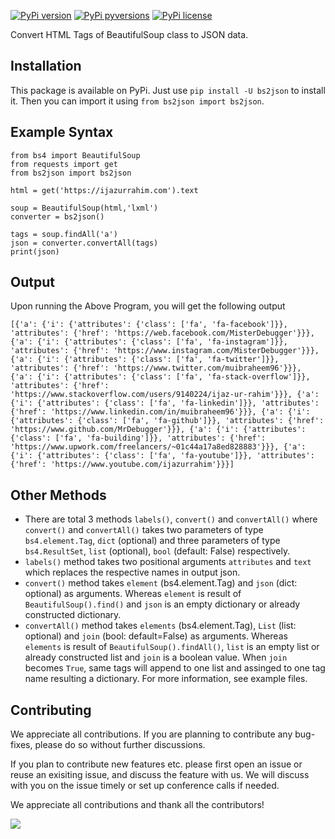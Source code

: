 [![PyPi version](https://img.shields.io/pypi/v/bs2json.svg)](https://pypi.python.org/pypi/bs2json/)
[![PyPi pyversions](https://img.shields.io/pypi/pyversions/bs2json.svg)](https://pypi.python.org/pypi/bs2json/)
[![PyPi license](https://img.shields.io/pypi/l/bs2json.svg)](https://pypi.python.org/pypi/bs2json/)

Convert HTML Tags of BeautifulSoup class to JSON data.

Installation
----

This package is available on PyPi. Just use `pip install -U bs2json` to install it. Then you can import it using `from bs2json import bs2json`.

Example Syntax
----

```python3
from bs4 import BeautifulSoup
from requests import get
from bs2json import bs2json

html = get('https://ijazurrahim.com').text

soup = BeautifulSoup(html,'lxml')
converter = bs2json()

tags = soup.findAll('a')
json = converter.convertAll(tags)
print(json)
```

Output
----

Upon running the Above Program, you will get the following output

```python3
[{'a': {'i': {'attributes': {'class': ['fa', 'fa-facebook']}}, 'attributes': {'href': 'https://web.facebook.com/MisterDebugger'}}}, {'a': {'i': {'attributes': {'class': ['fa', 'fa-instagram']}}, 'attributes': {'href': 'https://www.instagram.com/MisterDebugger'}}}, {'a': {'i': {'attributes': {'class': ['fa', 'fa-twitter']}}, 'attributes': {'href': 'https://www.twitter.com/muibraheem96'}}}, {'a': {'i': {'attributes': {'class': ['fa', 'fa-stack-overflow']}}, 'attributes': {'href': 'https://www.stackoverflow.com/users/9140224/ijaz-ur-rahim'}}}, {'a': {'i': {'attributes': {'class': ['fa', 'fa-linkedin']}}, 'attributes': {'href': 'https://www.linkedin.com/in/muibraheem96'}}}, {'a': {'i': {'attributes': {'class': ['fa', 'fa-github']}}, 'attributes': {'href': 'https://www.github.com/MrDebugger'}}}, {'a': {'i': {'attributes': {'class': ['fa', 'fa-building']}}, 'attributes': {'href': 'https://www.upwork.com/freelancers/~01c44a17a8ed828883'}}}, {'a': {'i': {'attributes': {'class': ['fa', 'fa-youtube']}}, 'attributes': {'href': 'https://www.youtube.com/ijazurrahim'}}}]
```

Other Methods
----

- There are total 3 methods `labels()`, `convert()` and `convertAll()` where `convert()` and `convertAll()` takes two parameters of type `bs4.element.Tag`, `dict` (optional) and three parameters of type `bs4.ResultSet`, `list` (optional), `bool` (default: False) respectively. 
- `labels()` method takes two positional arguments `attributes` and `text` which replaces the respective names in output json.
- `convert()` method takes `element` (bs4.element.Tag) and `json` (dict: optional) as arguments. Whereas `element` is result of `BeautifulSoup().find()` and `json` is an empty dictionary or already constructed dictionary.
- `convertAll()` method takes `elements` (bs4.element.Tag), `List` (list: optional) and `join` (bool: default=False) as arguments. Whereas `elements` is result of `BeautifulSoup().findAll()`, `list` is an empty list or already constructed list and `join` is a boolean value. When `join` becomes `True`, same tags will append to one list and assinged to one tag name resulting a dictionary. For more information, see example files.


Contributing
----

We appreciate all contributions. If you are planning to contribute any bug-fixes, please do so without further discussions.

If you plan to contribute new features etc. please first open an issue or reuse an exisiting issue, and discuss the feature with us. We will discuss with you on the issue timely or set up conference calls if needed.

We appreciate all contributions and thank all the contributors!

<a href = "https://github.com/MrDebugger/bs2json/graphs/contributors">
  <img src = "https://contrib.rocks/image?repo=MrDebugger/bs2json"/>
</a>
